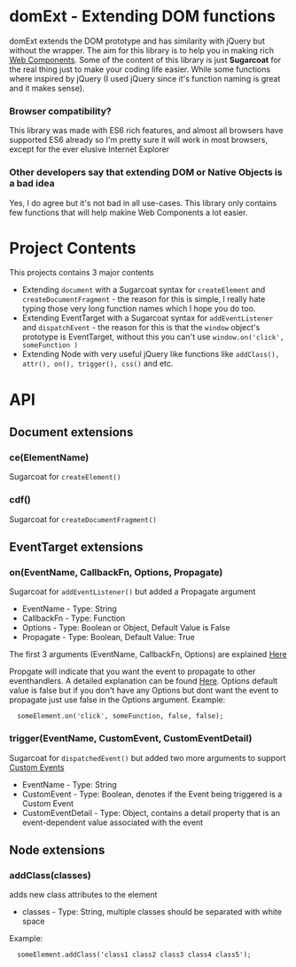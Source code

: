 # domExt - Extending DOM functions
domExt extends the DOM prototype and has similarity with jQuery but without the wrapper. The aim for this library is to help you in making rich [Web Components](https://developer.mozilla.org/en-US/docs/Web/Web_Components). Some of the content of this library is just **Sugarcoat** for the real thing just to make your coding life easier. While some functions where inspired by jQuery (I used jQuery since it's function naming is great and it makes sense).

### Browser compatibility?

This library was made with ES6 rich features, and almost all browsers have supported ES6 already so I'm pretty sure it will work in most browsers, except for the ever elusive Internet Explorer

### Other developers say that extending DOM or Native Objects is a bad idea

Yes, I do agree but it's not bad in all use-cases. This library only contains few functions that will help makine Web Components a lot easier.

# Project Contents

This projects contains 3 major contents

- Extending `document` with a Sugarcoat syntax for `createElement` and `createDocumentFragment` - the reason for this is simple, I really hate typing those very long function names which I hope you do too.
- Extending EventTarget with a Sugarcoat syntax for `addEventListener` and `dispatchEvent` - the reason for this is that the `window` object's prototype is EventTarget, without this you can't use `window.on('click', someFunction )`
- Extending Node with very useful jQuery like functions like `addClass(), attr(), on(), trigger(), css()` and etc.

# API

## Document extensions

### ce(ElementName)
Sugarcoat for `createElement()`

### cdf()
Sugarcoat for `createDocumentFragment()`

## EventTarget extensions

### on(EventName, CallbackFn, Options, Propagate)
Sugarcoat for `addEventListener()` but added a Propagate argument

- EventName - Type: String
- CallbackFn - Type: Function
- Options - Type: Boolean or Object, Default Value is False
- Propagate - Type: Boolean, Default Value: True

The first 3 arguments (EventName, CallbackFn, Options) are explained [Here](https://developer.mozilla.org/en-US/docs/Web/API/EventTarget/addEventListener)

Propgate will indicate that you want the event to propagate to other eventhandlers. A detailed explanation can be found [Here](https://medium.freecodecamp.org/a-simplified-explanation-of-event-propagation-in-javascript-f9de7961a06e). Options default value is false but if you don't have any Options but dont want the event to propagate just use false in the Options argument. Example:
```
  someElement.on('click', someFunction, false, false);
```

### trigger(EventName, CustomEvent, CustomEventDetail)

Sugarcoat for `dispatchedEvent()` but added two more arguments to support [Custom Events](https://developer.mozilla.org/en-US/docs/Web/API/CustomEvent/CustomEvent)

- EventName - Type: String
- CustomEvent - Type: Boolean, denotes if the Event being triggered is a Custom Event
- CustomEventDetail - Type: Object, contains a detail property that is an event-dependent value associated with the event

## Node extensions

### addClass(classes)

adds new class attributes to the element

- classes - Type: String, multiple classes should be separated with white space

Example:
```
  someElement.addClass('class1 class2 class3 class4 class5');
```




